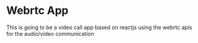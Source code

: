 # Webrtc App
This is going to be a video call app based on reactjs using the webrtc apis for the audio/video communication
